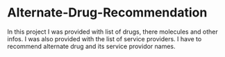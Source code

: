 # Alternate-Drug-Recommendation
In this project I was provided with list of drugs, there molecules and other infos. I was also provided with the list of service providers. I have to recommend alternate drug and its service providor names. 

